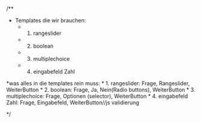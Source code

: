 /**
  * Templates die wir brauchen:
    * 1. rangeslider
    * 2. boolean
    * 3. multiplechoice 
    * 4. eingabefeld Zahl  

  *was alles in die templates rein muss:
    * 1. rangeslider: Frage, Rangeslider, WeiterButton
    * 2. boolean: Frage, Ja, Nein(Radio buttons), WeiterButton
    * 3. multiplechoice: Frage, Optionen (selector), WeiterButton
    * 4. eingabefeld Zahl: Frage, Eingabefeld, WeiterButton//js validierung
    


  */